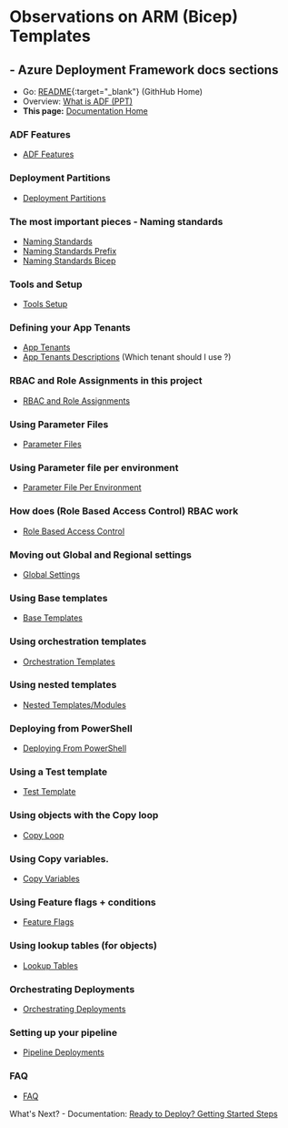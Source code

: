 #  Observations on ARM (Bicep) Templates

## - Azure Deployment Framework docs sections
- Go: [README](https://github.com/brwilkinson/AzureDeploymentFramework#readme){:target="_blank"} (GithHub Home)
- Overview: [What is ADF (PPT)](./ADF.md)
- **This page:** [Documentation Home](./index.md)

### ADF Features

- [ADF Features](./ADF_Features.md)

### Deployment Partitions

- [Deployment Partitions](./Deployment_Partitions.md)

### The most important pieces - Naming standards

- [Naming Standards](./Naming_Standards.md)
- [Naming Standards Prefix](./Naming_Standards_Prefix.md)
- [Naming Standards Bicep](./Naming_Standards_Bicep.md)

### Tools and Setup

- [Tools Setup](./Tools_Setup.md)

### Defining your App Tenants

- [App Tenants](./App_Tenants.md)
- [App Tenants Descriptions](./App_Tenants_Descriptions.md) (Which tenant should I use ?)

### RBAC and Role Assignments in this project

- [RBAC and Role Assignments](./RBAC_RoleAssignments.md)

### Using Parameter Files

- [Parameter Files](./Parameter_Files.md)

### Using Parameter file per environment

- [Parameter File Per Environment](./Parameter_Files_Per_Environment.md)

### How does (Role Based Access Control) RBAC work

- [Role Based Access Control](./RBAC.md)

### Moving out Global and Regional settings

- [Global Settings](./Global_Settings.md)

### Using Base templates

- [Base Templates](./Base_Templates.md)

### Using orchestration templates

- [Orchestration Templates](./Orchestration_Templates.md)

### Using nested templates

- [Nested Templates/Modules](./Nested_Templates.md)

### Deploying from PowerShell

- [Deploying From PowerShell](./Deploying_From_PowerShell.md)

### Using a Test template

- [Test Template](./Test_Template.md)

### Using objects with the Copy loop

- [Copy Loop](./Copy_Loop.md)

### Using Copy variables.

- [Copy Variables](./Copy_Variables.md)

### Using Feature flags + conditions

- [Feature Flags](./Feature_Flags.md)

### Using lookup tables (for objects)

- [Lookup Tables](./Lookup_Tables.md)

### Orchestrating Deployments

- [Orchestrating Deployments](./Orchestrating_Deployments.md)

### Setting up your pipeline

- [Pipeline Deployments](./Pipeline_Deployments.md)

### FAQ

- [FAQ](./FAQ.md)

<!-- ### Deploying Template Specs (Preview)

- [Template Specs](./Template_Specs.md)

### Consuming Template Specs (Preview)

- [Comsuming Template Specs](./Template_Specs_Client.md) -->


What's Next? - Documentation: [Ready to Deploy? Getting Started Steps](./Getting_Started.md)
